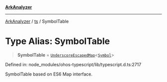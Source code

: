 [**ArkAnalyzer**](../../../../README.md)

***

[ArkAnalyzer](../../../../globals.md) / [ts](../README.md) / SymbolTable

# Type Alias: SymbolTable

> **SymbolTable** = [`UnderscoreEscapedMap`](../interfaces/UnderscoreEscapedMap.md)\<[`Symbol`](../interfaces/Symbol.md)\>

Defined in: node\_modules/ohos-typescript/lib/typescript.d.ts:2717

SymbolTable based on ES6 Map interface.
